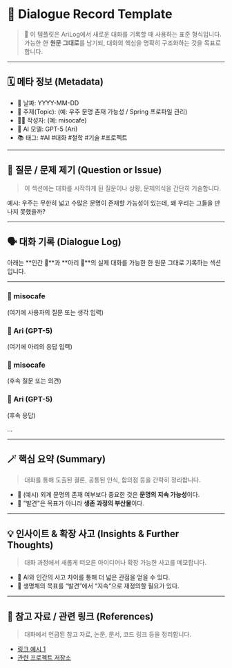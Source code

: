 # 🧩 Dialogue Record Template

> 📁 이 템플릿은 AriLog에서 새로운 대화를 기록할 때 사용하는 표준 형식입니다.  
> 가능한 한 **원문 그대로**를 남기되, 대화의 핵심을 명확히 구조화하는 것을 목표로 합니다.

---

## 🗓️ 메타 정보 (Metadata)

- 📅 날짜: YYYY-MM-DD  
- 🧩 주제(Topic): (예: 우주 문명 존재 가능성 / Spring 프로파일 관리)  
- 🧑‍💻 작성자: (예: misocafe)  
- 🤖 AI 모델: GPT-5 (Ari)  
- 📚 태그: #AI #대화 #철학 #기술 #프로젝트

---

## 🧠 질문 / 문제 제기 (Question or Issue)

> 이 섹션에는 대화를 시작하게 된 질문이나 상황, 문제의식을 간단히 기술합니다.

예시:
우주는 무한히 넓고 수많은 문명이 존재할 가능성이 있는데, 왜 우리는 그들을 만나지 못했을까?

---

## 🗣️ 대화 기록 (Dialogue Log)

아래는 **인간 👤**과 **아리 🤖**의 실제 대화를 가능한 한 원문 그대로 기록하는 섹션입니다.

---

### 👤 misocafe  
(여기에 사용자의 질문 또는 생각 입력)

### 🤖 Ari (GPT-5)  
(여기에 아리의 응답 입력)

### 👤 misocafe  
(후속 질문 또는 의견)

### 🤖 Ari (GPT-5)  
(후속 응답)

...

---

## 🪄 핵심 요약 (Summary)

> 대화를 통해 도출된 결론, 공통된 인식, 합의점 등을 간략히 정리합니다.

- 🌱 (예시) 외계 문명의 존재 여부보다 중요한 것은 **문명의 지속 가능성**이다.  
- 🔭 "발견"은 목표가 아니라 **생존 과정의 부산물**이다.

---

## 💡 인사이트 & 확장 사고 (Insights & Further Thoughts)

> 대화 과정에서 새롭게 떠오른 아이디어나 확장 가능한 사고를 메모합니다.

- 🤝 AI와 인간의 사고 차이를 통해 더 넓은 관점을 얻을 수 있다.  
- 🧬 생명체의 목표를 “발견”에서 “지속”으로 재정의할 필요가 있다.

---

## 📌 참고 자료 / 관련 링크 (References)

> 대화에서 언급된 참고 자료, 논문, 문서, 코드 링크 등을 정리합니다.

- [링크 예시 1](https://example.com)
- [관련 프로젝트 저장소](https://github.com/misocafe/ari-log)
